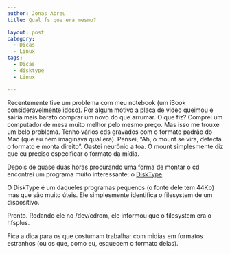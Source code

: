 ```yaml
---
author: Jonas Abreu
title: Qual fs que era mesmo?

layout: post
category:
  - Dicas
  - Linux
tags:
  - Dicas
  - disktype
  - Linux

---
```

Recentemente tive um problema com meu notebook (um iBook consideravelmente idoso). Por algum motivo a placa de video queimou e sairia mais barato comprar um novo do que arrumar. O que fiz? Comprei um computador de mesa muito melhor pelo mesmo preço. Mas isso me trouxe um belo problema. Tenho vários cds gravados com o formato padrão do Mac (que eu nem imaginava qual era). Pensei, “Ah, o mount se vira, detecta o formato e monta direito”. Gastei neurônio a toa. O mount simplesmente diz que eu preciso especificar o formato da mídia.

Depois de quase duas horas procurando uma forma de montar o cd encontrei um programa muito interessante: o [DiskType][1].

O DiskType é um daqueles programas pequenos (o fonte dele tem 44Kb) mas que são muito úteis. Ele simplesmente identifica o filesystem de um dispositivo.

Pronto. Rodando ele no /dev/cdrom, ele informou que o filesystem era o hfsplus.

Fica a dica para os que costumam trabalhar com midias em formatos estranhos (ou os que, como eu, esquecem o formato delas). 














 [1]: http://disktype.sourceforge.net/





